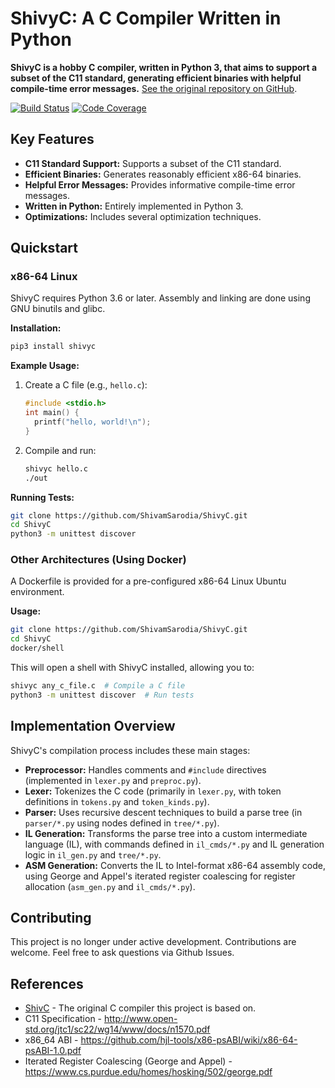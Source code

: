 # ShivyC: A C Compiler Written in Python

**ShivyC is a hobby C compiler, written in Python 3, that aims to support a subset of the C11 standard, generating efficient binaries with helpful compile-time error messages.**  [See the original repository on GitHub](https://github.com/ShivamSarodia/ShivyC).

[![Build Status](https://travis-ci.org/ShivamSarodia/ShivyC.svg?branch=master)](https://travis-ci.org/ShivamSarodia/ShivyC)
[![Code Coverage](https://codecov.io/gh/ShivamSarodia/ShivyC/branch/master/graph/badge.svg)](https://codecov.io/gh/ShivamSarodia/ShivyC)

## Key Features

*   **C11 Standard Support:** Supports a subset of the C11 standard.
*   **Efficient Binaries:** Generates reasonably efficient x86-64 binaries.
*   **Helpful Error Messages:** Provides informative compile-time error messages.
*   **Written in Python:** Entirely implemented in Python 3.
*   **Optimizations:** Includes several optimization techniques.

## Quickstart

### x86-64 Linux

ShivyC requires Python 3.6 or later. Assembly and linking are done using GNU binutils and glibc.

**Installation:**

```bash
pip3 install shivyc
```

**Example Usage:**

1.  Create a C file (e.g., `hello.c`):

    ```c
    #include <stdio.h>
    int main() {
      printf("hello, world!\n");
    }
    ```

2.  Compile and run:

    ```bash
    shivyc hello.c
    ./out
    ```

**Running Tests:**

```bash
git clone https://github.com/ShivamSarodia/ShivyC.git
cd ShivyC
python3 -m unittest discover
```

### Other Architectures (Using Docker)

A Dockerfile is provided for a pre-configured x86-64 Linux Ubuntu environment.

**Usage:**

```bash
git clone https://github.com/ShivamSarodia/ShivyC.git
cd ShivyC
docker/shell
```

This will open a shell with ShivyC installed, allowing you to:

```bash
shivyc any_c_file.c  # Compile a C file
python3 -m unittest discover  # Run tests
```

## Implementation Overview

ShivyC's compilation process includes these main stages:

*   **Preprocessor:** Handles comments and `#include` directives (implemented in `lexer.py` and `preproc.py`).
*   **Lexer:** Tokenizes the C code (primarily in `lexer.py`, with token definitions in `tokens.py` and `token_kinds.py`).
*   **Parser:** Uses recursive descent techniques to build a parse tree (in `parser/*.py` using nodes defined in `tree/*.py`).
*   **IL Generation:** Transforms the parse tree into a custom intermediate language (IL), with commands defined in `il_cmds/*.py` and IL generation logic in `il_gen.py` and `tree/*.py`.
*   **ASM Generation:** Converts the IL to Intel-format x86-64 assembly code, using George and Appel's iterated register coalescing for register allocation (`asm_gen.py` and `il_cmds/*.py`).

## Contributing

This project is no longer under active development. Contributions are welcome.  Feel free to ask questions via Github Issues.

## References

*   [ShivC](https://github.com/ShivamSarodia/ShivC) - The original C compiler this project is based on.
*   C11 Specification - http://www.open-std.org/jtc1/sc22/wg14/www/docs/n1570.pdf
*   x86\_64 ABI - https://github.com/hjl-tools/x86-psABI/wiki/x86-64-psABI-1.0.pdf
*   Iterated Register Coalescing (George and Appel) - https://www.cs.purdue.edu/homes/hosking/502/george.pdf
